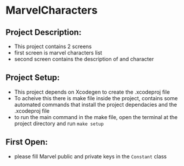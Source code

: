 # MarvelCharacters

## Project Description:
- This project contains 2 screens
- first screen is marvel characters list
- second screen contains the description of and character

## Project Setup:
- This project depends on Xcodegen to create the .xcodeproj file
- To acheive this there is make file inside the project, contains some automated commands that install the project dependacies and the .xcodeproj file
- to run the main command in the make file, open the terminal at the project directory and run `make setup`

## First Open:
- please fill Marvel public and private keys in the `Constant` class

